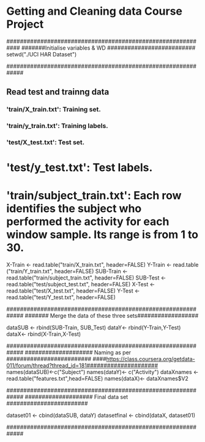 # Getting and Cleaning data Course Project

############################################################
#######Initialise   variables & WD ##########################
setwd("./UCI HAR Dataset")



#############################################################
##  Read test and trainng data #########################
### 'train/X_train.txt': Training set.
### 'train/y_train.txt': Training labels.
### 'test/X_test.txt': Test set.
# 'test/y_test.txt': Test labels.
# 'train/subject_train.txt': Each row identifies the subject who performed the activity for each window sample. Its range is from 1 to 30. 

X-Train <- read.table("train/X_train.txt", header=FALSE)
Y-Train <- read.table ("train/Y_train.txt", header=FALSE)
SUB-Train <-read.table("train/subject_train.txt", header=FALSE)
SUB-Test <-read.table("test/subject_test.txt", header=FALSE)
X-Test  <- read.table("test/X_test.txt", header=FALSE)
Y-Test  <- read.table("test/Y_test.txt", header=FALSE)


#############################################################
#######  Merge the data of these three sets##################

dataSUB <- rbind(SUB-Train, SUB_Test)
dataY<- rbind(Y-Train,Y-Test)
dataX<- rbind(X-Train,X-Test)

#############################################################
####################  Naming as per #########################
####https://class.coursera.org/getdata-011/forum/thread?thread_id=181#####################
names(dataSUB)<-c("Subject")
names(dataY)<- c("Activity")
dataXnames <- read.table("features.txt",head=FALSE)
names(dataX)<- dataXnames$V2

#############################################################
####################  Final data set ########################

dataset01 <- cbind(dataSUB, dataY)
datasetfinal <- cbind(dataX, dataset01)


#############################################################
